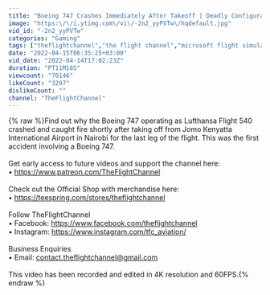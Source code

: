 ```yaml
---
title: "Boeing 747 Crashes Immediately After Takeoff | Deadly Configuration"
image: "https:\/\/i.ytimg.com\/vi\/-2n2_yyPVTw\/hqdefault.jpg"
vid_id: "-2n2_yyPVTw"
categories: "Gaming"
tags: ["theflightchannel","the flight channel","microsoft flight simulator 2022"]
date: "2022-04-15T06:35:25+03:00"
vid_date: "2022-04-14T17:02:23Z"
duration: "PT11M18S"
viewcount: "70146"
likeCount: "3297"
dislikeCount: ""
channel: "TheFlightChannel"
---
```

{% raw %}Find out why the Boeing 747 operating as Lufthansa Flight 540 crashed and caught fire shortly after taking off from Jomo Kenyatta International Airport in Nairobi for the last leg of the flight. This was the first accident involving a Boeing 747.<br /><br />Get early access to future videos and support the channel here:<br />• <a rel="nofollow" target="blank" href="https://www.patreon.com/TheFlightChannel">https://www.patreon.com/TheFlightChannel</a><br /><br />Check out the Official Shop with merchandise here:<br />• <a rel="nofollow" target="blank" href="https://teespring.com/stores/theflightchannel">https://teespring.com/stores/theflightchannel</a><br /><br />Follow TheFlightChannel<br />• Facebook: <a rel="nofollow" target="blank" href="https://www.facebook.com/theflightchannel">https://www.facebook.com/theflightchannel</a><br />• Instagram: <a rel="nofollow" target="blank" href="https://www.instagram.com/tfc_aviation/">https://www.instagram.com/tfc_aviation/</a><br /><br />Business Enquiries<br />• Email: contact.theflightchannel@gmail.com<br /><br />This video has been recorded and edited in 4K resolution and 60FPS.{% endraw %}
